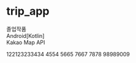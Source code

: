 # trip_app
   
졸업작품   
Android[Kotlin]   
Kakao Map API   

122123233434
4554
5665
7667
7878
98989009
